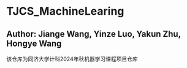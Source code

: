 # TJCS_MachineLearing
## Author: Jiange Wang, Yinze Luo, Yakun Zhu, Hongye Wang
该仓库为同济大学计科2024年秋机器学习课程项目仓库
